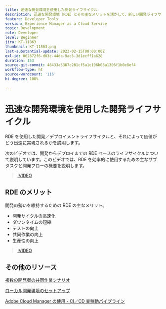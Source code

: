 ```yaml
---
title: 迅速な開発環境を使用した開発ライフサイクル
description: 迅速な開発環境（RDE）とその主なメリットを活かして、新しい開発ライフサイクルがどのようなものになるかを説明します。
feature: Developer Tools
version: Experience Manager as a Cloud Service
topic: Development
role: Developer
level: Beginner
jira: KT-11863
thumbnail: KT-11863.png
last-substantial-update: 2023-02-15T00:00:00Z
exl-id: 062672f6-d03c-44da-9ac5-3d1ecff1a628
duration: 153
source-git-commit: 48433a5367c281cf5a1c106b08a1306f1b0e8ef4
workflow-type: ht
source-wordcount: '116'
ht-degree: 100%

---
```


# 迅速な開発環境を使用した開発ライフサイクル

RDE を使用した開発／デプロイメントライフサイクルと、それによって価値がどう迅速に実現されるかを説明します。

次のビデオでは、開発からデプロイまでの RDE ベースのライフサイクルについて説明しています。このビデオでは、RDE を効率的に使用するための主なサブタスクと開発フローの概要を説明します。

>[!VIDEO](https://video.tv.adobe.com/v/3415492?quality=12&learn=on)


## RDE のメリット

開発の勢いを維持するための RDE の主なメリット。

- 開発サイクルの高速化
- ダウンタイムの短縮
- テストの向上
- 共同作業の向上
- 生産性の向上

>[!VIDEO](https://video.tv.adobe.com/v/3415493?quality=12&learn=on)

## その他のリソース

[複数の開発者の共同作業シナリオ](https://experienceleague.adobe.com/docs/experience-manager-cloud-service/content/implementing/developing/rapid-development-environments.html?lang=ja#multiple-developers-collaborating-on-the-same-rde)

[ローカル開発環境のセットアップ](https://experienceleague.adobe.com/docs/experience-manager-learn/cloud-service/local-development-environment-set-up/overview.html?lang=ja)

[Adobe Cloud Manager の使用 - CI／CD 実稼動パイプライン](https://experienceleague.adobe.com/docs/experience-manager-learn/cloud-service/cloud-manager/cicd-production-pipeline.html?lang=ja)
